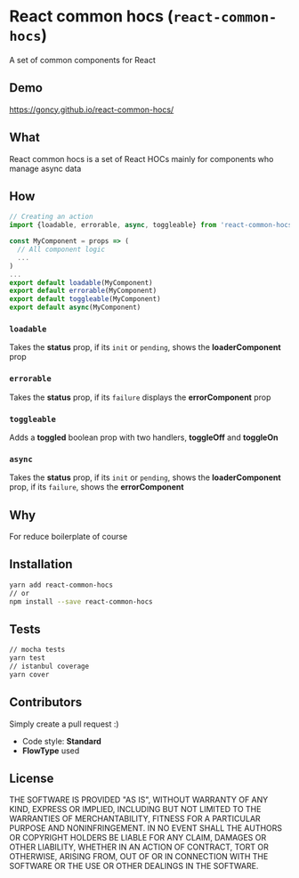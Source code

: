 # React common hocs (`react-common-hocs`)

A set of common components for React

## Demo
https://goncy.github.io/react-common-hocs/


## What
React common hocs is a set of React HOCs mainly for components who manage async data


## How
```js
// Creating an action
import {loadable, errorable, async, toggleable} from 'react-common-hocs'

const MyComponent = props => (
  // All component logic
  ...
)
...
export default loadable(MyComponent)
export default errorable(MyComponent)
export default toggleable(MyComponent)
export default async(MyComponent)
```

### `loadable`
Takes the **status** prop, if its `init` or `pending`, shows the **loaderComponent** prop

### `errorable`
Takes the **status** prop, if its `failure` displays the **errorComponent** prop

### `toggleable`
Adds a **toggled** boolean prop with two handlers, **toggleOff** and **toggleOn**

### `async`
Takes the **status** prop, if its `init` or `pending`, shows the **loaderComponent** prop, if its `failure`, shows the **errorComponent**


## Why
For reduce boilerplate of course


## Installation
```sh
yarn add react-common-hocs
// or
npm install --save react-common-hocs
```


## Tests
```sh
// mocha tests
yarn test
// istanbul coverage
yarn cover
```


## Contributors
Simply create a pull request :)
* Code style: **Standard**
* **FlowType** used


## License
THE SOFTWARE IS PROVIDED "AS IS", WITHOUT WARRANTY OF ANY KIND, EXPRESS OR
IMPLIED, INCLUDING BUT NOT LIMITED TO THE WARRANTIES OF MERCHANTABILITY,
FITNESS FOR A PARTICULAR PURPOSE AND NONINFRINGEMENT. IN NO EVENT SHALL THE
AUTHORS OR COPYRIGHT HOLDERS BE LIABLE FOR ANY CLAIM, DAMAGES OR OTHER
LIABILITY, WHETHER IN AN ACTION OF CONTRACT, TORT OR OTHERWISE, ARISING FROM,
OUT OF OR IN CONNECTION WITH THE SOFTWARE OR THE USE OR OTHER DEALINGS IN
THE SOFTWARE.